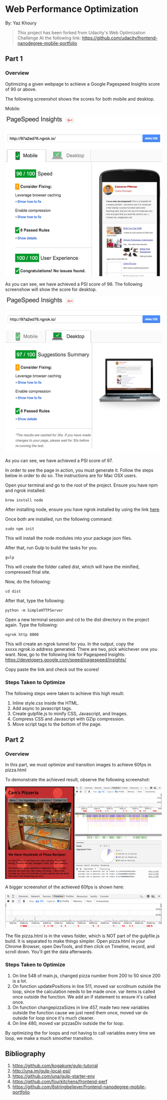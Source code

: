 # Web Performance Optimization

By: Yaz Khoury

> This project has been forked from Udacity's Web Optimization Challenge
> At the following link: https://github.com/udacity/frontend-nanodegree-mobile-portfolio

## Part 1

### Overview
Optimizing a given webpage to achieve a Google Pagespeed Insights score of 90 or above.

The following screenshot shows the scores for both mobile and desktop.

Mobile:

![psi-mobile](assets/psi-mobile.jpg)

As you can see, we have achieved a PSI score of 96. The following screenshow will show the score for desktop.

![psi-desktop](assets/psi-desktop.jpg)

As you can see, we have achieved a PSI score of 97.

In order to see the page in action, you must generate it. Follow the steps below in order to do so. 
The instructions are for Mac OSX users.

Open your terminal and go to the root of the project. Ensure you have npm and ngrok installed:
```Shell
brew install node
```
After installing node, ensure you have ngrok installed by using the link [here](https://ngrok.com/download).

Once both are installed, run the following command:
```Shell
sudo npm init
```
This will install the node modules into your package json files.

After that, run Gulp to build the tasks for you.
```Shell
gulp
```
This will create the folder called dist, which will have the minified, compressed final site.

Now, do the following:
```Shell
cd dist
```
After that, type the following:
```Shell
python -m SimpleHTTPServer
```

Open a new terminal session and cd to the dist directory in the project again.
Type the following:
```Shell
ngrok http 8000
```

This will create an ngrok tunnel for you. In the output, copy the xxxxx.ngrok.io address generated. 
There are two, pick whichever one you want.
Now, go to the following link for Pagespeed Insights: https://developers.google.com/speed/pagespeed/insights/

Copy paste the link and check out the scores!

### Steps Taken to Optimize

The following steps were taken to achieve this high result:

1.	Inline style.css inside the HTML.
2.	Add async to javascript tags.
3.	Create gulpfile.js to minify CSS, Javascript, and Images.
4.	Compress CSS and Javascript with GZip compression.
5.	Move script tags to the bottom of the page.


## Part 2

### Overview

In this part, we must optimize and transition images to achieve 60fps in pizza.html

To demonstrate the achieved result, observe the following screenshot:

![pizza-dev](assets/pizza-dev.jpg)

A bigger screenshot of the achieved 60fps is shown here:

![dev-fps](assets/dev-fps.jpg)

The file pizza.html is in the views folder, which is NOT part of the gulpfile.js build.
It is separated to make things simpler. Open pizza.html in your Chrome Browser, open DevTools, and then
click on Timeline, record, and scroll down. You'll get the data afterwards.

### Steps Taken to Optimize

1. On line 548 of main.js, changed pizza number from 200 to 50 since 200 is a lot.
2. On function updatePositions in line 511, moved var scrollnum outside the loop, since the calculation 
	needs to be made once. var items is called once outside the function. We add an if statement to 
	ensure it's called once.
3. On function changepizzaSizes in line 457, made two new variables outside the function cause we just need them
	once, moved var dx outside for loop since it's much cleaner.
4. On line 480, moved var pizzasDiv outside the for loop.

By optimizing the for loops and not having to call variables every time we loop, we make a much smoother transition.


## Bibliography

1. https://github.com/kogakure/gulp-tutorial
2. http://una.im/gulp-local-psi/
3. https://github.com/una/gulp-starter-env
4. https://github.com/fourkitchens/frontend-perf
5. https://github.com/6stringbeliever/frontend-nanodegree-mobile-portfolio
